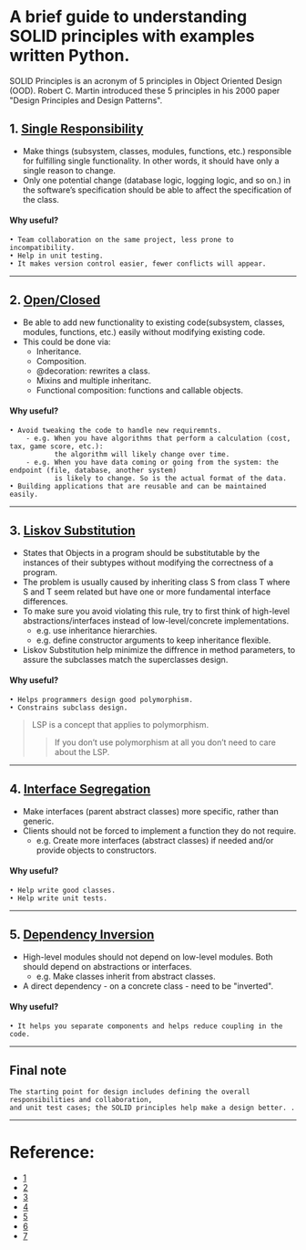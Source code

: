 # A brief guide to understanding SOLID principles with examples written Python.

SOLID Principles is an acronym of 5 principles in Object Oriented Design (OOD).
Robert C. Martin introduced these 5 principles in his 2000 paper "Design Principles and Design Patterns".

## 1. [Single Responsibility](https://github.com/AmaniEzz/SOLID-principles-Python/tree/main/Single%20Responsibility)
- Make things (subsystem, classes, modules, functions, etc.) responsible for fulfilling single functionality. In other words, it should have only a single reason to change.
- Only one potential change (database logic, logging logic, and so on.) in the software’s specification should be able to affect the specification of the class.

#### Why useful?
    • Team collaboration on the same project, less prone to incompatibility.
    • Help in unit testing.
    • It makes version control easier, fewer conflicts will appear.

---

## 2. [Open/Closed](https://github.com/AmaniEzz/SOLID-principles-Python/tree/main/Open-Closed)
- Be able to add new functionality to existing code(subsystem, classes, modules, functions, etc.) easily without modifying existing code.
- This could be done via:
    - Inheritance.
    - Composition.
    - @decoration: rewrites a class.
    - Mixins and multiple inheritanc.
    - Functional composition: functions and callable objects.


#### Why useful?
    • Avoid tweaking the code to handle new requiremnts.
        - e.g. When you have algorithms that perform a calculation (cost, tax, game score, etc.):
	           the algorithm will likely change over time.
        - e.g. When you have data coming or going from the system: the endpoint (file, database, another system) 
	           is likely to change. So is the actual format of the data.
    • Building applications that are reusable and can be maintained easily.

---

## 3. [Liskov Substitution](https://github.com/AmaniEzz/SOLID-principles-Python/tree/main/Liskov%20Substitution)
- States that Objects in a program should be substitutable by the instances of their subtypes without modifying the correctness of a program.
- The problem is usually caused by inheriting class S from class T where S and T seem related but have one or more fundamental interface differences.
- To make sure you avoid violating this rule, try to first think of high-level abstractions/interfaces instead of low-level/concrete implementations.
    - e.g. use inheritance hierarchies.
    - e.g. define constructor arguments to keep inheritance flexible.
- Liskov Substitution help minimize the diffrence in method parameters, to assure the subclasses match the superclasses design.
#### Why useful?
    • Helps programmers design good polymorphism. 
    • Constrains subclass design.

> LSP is a concept that applies to polymorphism. 
>> If you don’t use polymorphism at all you don’t need to care about the LSP.

---

## 4. [Interface Segregation](https://github.com/AmaniEzz/SOLID-principles-Python/tree/main/Interface%20Segregation)
- Make interfaces (parent abstract classes) more specific, rather than generic.
- Clients should not be forced to implement a function they do not require.
    - e.g. Create more interfaces (abstract classes) if needed and/or provide objects to constructors.

#### Why useful?
    • Help write good classes.
    • Help write unit tests.
---

## 5. [Dependency Inversion](https://github.com/AmaniEzz/SOLID-principles-Python/tree/main/Dependency%20Inversion)
- High-level modules should not depend on low-level modules. Both should depend on abstractions or interfaces.
    - e.g. Make classes inherit from abstract classes.
- A direct dependency - on a concrete class - need to be "inverted".

#### Why useful?
    • It helps you separate components and helps reduce coupling in the code.

---

## Final note

    The starting point for design includes defining the overall responsibilities and collaboration,
    and unit test cases; the SOLID principles help make a design better. .


----
# Reference: 
- [1](https://www.infoworld.com/article/2953976/realize-the-open-closed-principle-using-abstractions.html)
- [2](https://www.freecodecamp.org/news/solid-principles-explained-in-plain-english/)
- [3](https://www.youtube.com/watch?v=pTB30aXS77U)
- [4](https://www.stevebrownlee.com/open-closed-principle-practical-example/)
- [5](https://www.pythonforeveryone.com/articles/liskov-substitution-principle-python.html)
- [6](https://openclassrooms.com/en/courses/6900866-write-maintainable-python-code/7010225-l-for-the-liskov-substitution-principle)
- [7](https://www.linisnil.com/articles/python-dependency-inversion-principle/)
	

